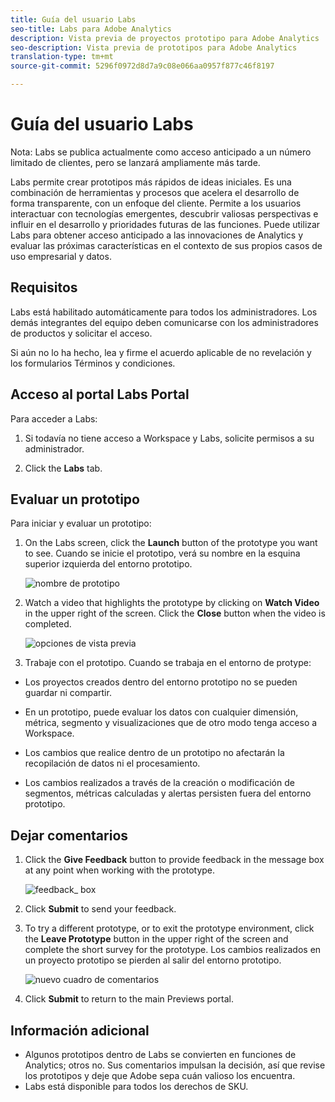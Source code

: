 ```yaml
---
title: Guía del usuario Labs
seo-title: Labs para Adobe Analytics
description: Vista previa de proyectos prototipo para Adobe Analytics
seo-description: Vista previa de prototipos para Adobe Analytics
translation-type: tm+mt
source-git-commit: 5296f0972d8d7a9c08e066aa0957f877c46f8197

---
```




# Guía del usuario Labs

Nota: Labs se publica actualmente como acceso anticipado a un número limitado de clientes, pero se lanzará ampliamente más tarde.

Labs permite crear prototipos más rápidos de ideas iniciales. Es una combinación de herramientas y procesos que acelera el desarrollo de forma transparente, con un enfoque del cliente. Permite a los usuarios interactuar con tecnologías emergentes, descubrir valiosas perspectivas e influir en el desarrollo y prioridades futuras de las funciones. Puede utilizar Labs para obtener acceso anticipado a las innovaciones de Analytics y evaluar las próximas características en el contexto de sus propios casos de uso empresarial y datos.

## Requisitos

Labs está habilitado automáticamente para todos los administradores. Los demás integrantes del equipo deben comunicarse con los administradores de productos y solicitar el acceso.

Si aún no lo ha hecho, lea y firme el acuerdo aplicable de no revelación y los formularios Términos y condiciones.

## Acceso al portal Labs Portal

Para acceder a Labs:

1. Si todavía no tiene acceso a Workspace y Labs, solicite permisos a su administrador.

1. Click the **Labs** tab.


## Evaluar un prototipo

Para iniciar y evaluar un prototipo:

1. On the Labs screen, click the **Launch** button of the prototype you want to see. Cuando se inicie el prototipo, verá su nombre en la esquina superior izquierda del entorno prototipo.

   ![nombre de prototipo](https://user-images.githubusercontent.com/29133525/58670566-c03b6c00-82fc-11e9-8b29-ee34260c4024.png)

1. Watch a video that highlights the prototype by clicking on **Watch Video** in the upper right of the screen. Click the **Close** button when the video is completed.

   ![opciones de vista previa](https://user-images.githubusercontent.com/29133525/58670261-a2213c00-82fb-11e9-88db-cc839c98fdab.png)

1. Trabaje con el prototipo. Cuando se trabaja en el entorno de protype:

* Los proyectos creados dentro del entorno prototipo no se pueden guardar ni compartir.

* En un prototipo, puede evaluar los datos con cualquier dimensión, métrica, segmento y visualizaciones que de otro modo tenga acceso a Workspace.

* Los cambios que realice dentro de un prototipo no afectarán la recopilación de datos ni el procesamiento.

* Los cambios realizados a través de la creación o modificación de segmentos, métricas calculadas y alertas persisten fuera del entorno prototipo.

## Dejar comentarios

1. Click the **Give Feedback** button to provide feedback in the message box at any point when working with the prototype.

   ![feedback_ box](https://user-images.githubusercontent.com/29133525/58670344-f0363f80-82fb-11e9-8824-ec2b41f7187a.png)

1. Click **Submit** to send your feedback.

1. To try a different prototype, or to exit the prototype environment, click the **Leave Prototype** button in the upper right of the screen and complete the short survey for the prototype. Los cambios realizados en un proyecto prototipo se pierden al salir del entorno prototipo.

   ![nuevo cuadro de comentarios](https://git.corp.adobe.com/storage/user/26539/files/d067e300-a95e-11e9-9208-74339dafe75e)

1. Click **Submit** to return to the main Previews portal.

## Información adicional

* Algunos prototipos dentro de Labs se convierten en funciones de Analytics; otros no. Sus comentarios impulsan la decisión, así que revise los prototipos y deje que Adobe sepa cuán valioso los encuentra.
* Labs está disponible para todos los derechos de SKU.

